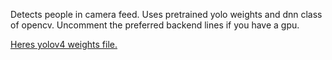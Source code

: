 Detects people in camera feed. Uses pretrained yolo weights and dnn class of opencv. Uncomment the preferred backend lines if you have a gpu.

[Heres yolov4 weights file.](https://drive.google.com/file/d/1vijLlM2O_dro2pQ41nPlbvkC8T9MvDFz/view?usp=sharing)

